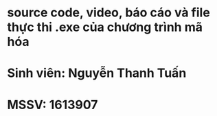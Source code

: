 # source code, video, báo cáo và file thực thi .exe của chương trình mã hóa
# Sinh viên: Nguyễn Thanh Tuấn
# MSSV: 1613907

